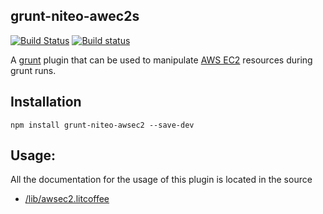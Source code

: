 grunt-niteo-awec2s
-----------------------------
[![Build Status](https://travis-ci.org/VeriShip/grunt-niteo-awsec2.svg?branch=master)](https://travis-ci.org/VeriShip/grunt-niteo-awsec2)
[![Build status](https://ci.appveyor.com/api/projects/status/y403s8ke9g25nbjo?svg=true)](https://ci.appveyor.com/project/NiteoBuildBot/grunt-niteo-awsec2)

A [grunt](http://gruntjs.com/) plugin that can be used to manipulate [AWS EC2](http://aws.amazon.com/ec2/) resources during grunt runs.

Installation
------------

```
npm install grunt-niteo-awsec2 --save-dev
```

Usage:
------

All the documentation for the usage of this plugin is located in the source

- [/lib/awsec2.litcoffee](lib/awsec2.litcoffee)
